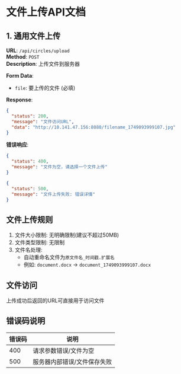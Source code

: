# 文件上传API文档

## 1. 通用文件上传

**URL**: `/api/circles/upload`  
**Method**: `POST`  
**Description**: 上传文件到服务器

**Form Data**:
- `file`: 要上传的文件 (必填)

**Response**:
```json
{
  "status": 200,
  "message": "文件访问URL",
  "data": "http://10.141.47.156:8080/filename_1749093999107.jpg"
}
```

**错误响应**:
```json
{
  "status": 400,
  "message": "文件为空，请选择一个文件上传"
}
```

```json
{
  "status": 500,
  "message": "文件上传失败: 错误详情"
}
```

## 文件上传规则
1. 文件大小限制: 无明确限制(建议不超过50MB)
2. 文件类型限制: 无限制
3. 文件名处理: 
   - 自动重命名文件为`原文件名_时间戳.扩展名`
   - 例如: `document.docx` → `document_1749093999107.docx`

## 文件访问
上传成功后返回的URL可直接用于访问文件

## 错误码说明
| 错误码 | 说明 |
|--------|------|
| 400 | 请求参数错误/文件为空 |
| 500 | 服务器内部错误/文件保存失败 |